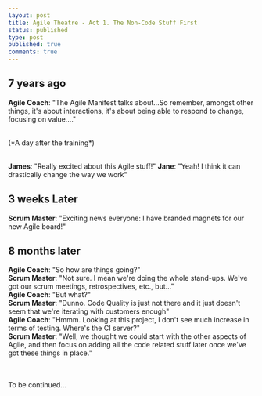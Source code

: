 ```yaml
---
layout: post
title: Agile Theatre - Act 1. The Non-Code Stuff First
status: published
type: post
published: true
comments: true
---
```


## 7 years ago

**Agile Coach**: "The Agile Manifest talks about...So remember, amongst other things, it's about interactions, it's about being able to respond to change, focusing on value...."

<br/>
(*A day after the training*)
<br/>
<br/>


**James**: "Really excited about this Agile stuff!"
**Jane**: "Yeah! I think it can drastically change the way we work"

## 3 weeks Later

**Scrum Master**: "Exciting news everyone: I have branded magnets for our new Agile board!"

## 8 months later

**Agile Coach**: "So how are things going?"
<br/>
**Scrum Master**: "Not sure. I mean we're doing the whole stand-ups. We've got our scrum meetings, retrospectives, etc., but..."
<br/>
**Agile Coach**: "But what?"
<br/>
**Scrum Master**: "Dunno. Code Quality is just not there and it just doesn't seem that we're iterating with customers enough"
<br/>
**Agile Coach**: "Hmmm. Looking at this project, I don't see much increase in terms of testing. Where's the CI server?"
<br/>
**Scrum Master**: "Well, we thought we could start with the other aspects of Agile, and then focus on adding all the code related stuff later once we've got these things in place."


<br/><br/>
To be continued...
